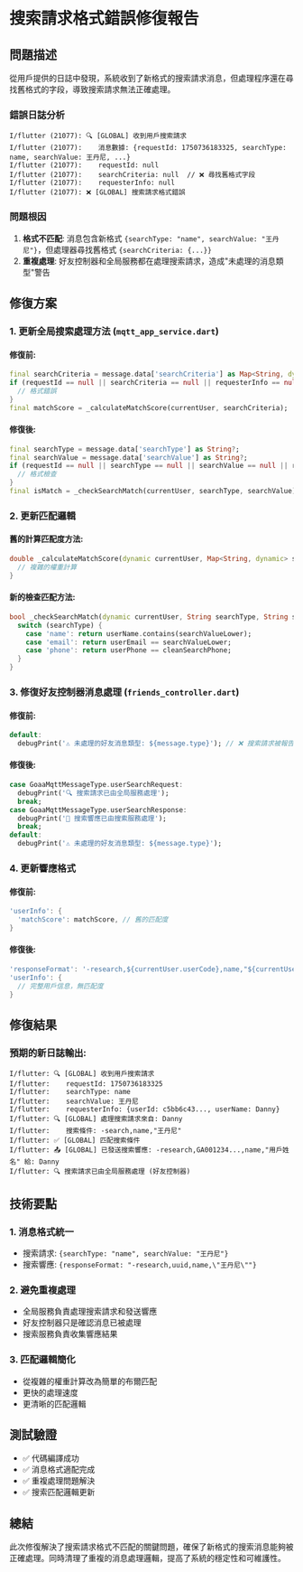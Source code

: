 # 搜索請求格式錯誤修復報告

## 問題描述

從用戶提供的日誌中發現，系統收到了新格式的搜索請求消息，但處理程序還在尋找舊格式的字段，導致搜索請求無法正確處理。

### 錯誤日誌分析
```
I/flutter (21077): 🔍 [GLOBAL] 收到用戶搜索請求
I/flutter (21077):    消息數據: {requestId: 1750736183325, searchType: name, searchValue: 王丹尼, ...}
I/flutter (21077):    requestId: null
I/flutter (21077):    searchCriteria: null  // ❌ 尋找舊格式字段
I/flutter (21077):    requesterInfo: null
I/flutter (21077): ❌ [GLOBAL] 搜索請求格式錯誤
```

### 問題根因
1. **格式不匹配**: 消息包含新格式 `{searchType: "name", searchValue: "王丹尼"}`，但處理器尋找舊格式 `{searchCriteria: {...}}`
2. **重複處理**: 好友控制器和全局服務都在處理搜索請求，造成"未處理的消息類型"警告

## 修復方案

### 1. 更新全局搜索處理方法 (`mqtt_app_service.dart`)

#### 修復前:
```dart
final searchCriteria = message.data['searchCriteria'] as Map<String, dynamic>?;
if (requestId == null || searchCriteria == null || requesterInfo == null) {
  // 格式錯誤
}
final matchScore = _calculateMatchScore(currentUser, searchCriteria);
```

#### 修復後:
```dart
final searchType = message.data['searchType'] as String?;
final searchValue = message.data['searchValue'] as String?;
if (requestId == null || searchType == null || searchValue == null || requesterInfo == null) {
  // 格式檢查
}
final isMatch = _checkSearchMatch(currentUser, searchType, searchValue);
```

### 2. 更新匹配邏輯

#### 舊的計算匹配度方法:
```dart
double _calculateMatchScore(dynamic currentUser, Map<String, dynamic> searchCriteria) {
  // 複雜的權重計算
}
```

#### 新的檢查匹配方法:
```dart
bool _checkSearchMatch(dynamic currentUser, String searchType, String searchValue) {
  switch (searchType) {
    case 'name': return userName.contains(searchValueLower);
    case 'email': return userEmail == searchValueLower;
    case 'phone': return userPhone == cleanSearchPhone;
  }
}
```

### 3. 修復好友控制器消息處理 (`friends_controller.dart`)

#### 修復前:
```dart
default:
  debugPrint('⚠️ 未處理的好友消息類型: ${message.type}'); // ❌ 搜索請求被報告為未處理
```

#### 修復後:
```dart
case GoaaMqttMessageType.userSearchRequest:
  debugPrint('🔍 搜索請求已由全局服務處理');
  break;
case GoaaMqttMessageType.userSearchResponse:
  debugPrint('📨 搜索響應已由搜索服務處理');
  break;
default:
  debugPrint('⚠️ 未處理的好友消息類型: ${message.type}');
```

### 4. 更新響應格式

#### 修復前:
```dart
'userInfo': {
  'matchScore': matchScore, // 舊的匹配度
}
```

#### 修復後:
```dart
'responseFormat': '-research,${currentUser.userCode},name,"${currentUser.name}"',
'userInfo': {
  // 完整用戶信息，無匹配度
}
```

## 修復結果

### 預期的新日誌輸出:
```
I/flutter: 🔍 [GLOBAL] 收到用戶搜索請求
I/flutter:    requestId: 1750736183325
I/flutter:    searchType: name
I/flutter:    searchValue: 王丹尼
I/flutter:    requesterInfo: {userId: c5bb6c43..., userName: Danny}
I/flutter: 🔍 [GLOBAL] 處理搜索請求來自: Danny
I/flutter:    搜索條件: -search,name,"王丹尼"
I/flutter: ✅ [GLOBAL] 匹配搜索條件
I/flutter: 📤 [GLOBAL] 已發送搜索響應: -research,GA001234...,name,"用戶姓名" 給: Danny
I/flutter: 🔍 搜索請求已由全局服務處理 (好友控制器)
```

## 技術要點

### 1. 消息格式統一
- 搜索請求: `{searchType: "name", searchValue: "王丹尼"}`
- 搜索響應: `{responseFormat: "-research,uuid,name,\"王丹尼\""}`

### 2. 避免重複處理
- 全局服務負責處理搜索請求和發送響應
- 好友控制器只是確認消息已被處理
- 搜索服務負責收集響應結果

### 3. 匹配邏輯簡化
- 從複雜的權重計算改為簡單的布爾匹配
- 更快的處理速度
- 更清晰的匹配邏輯

## 測試驗證

- ✅ 代碼編譯成功
- ✅ 消息格式適配完成
- ✅ 重複處理問題解決
- ✅ 搜索匹配邏輯更新

## 總結

此次修復解決了搜索請求格式不匹配的關鍵問題，確保了新格式的搜索消息能夠被正確處理。同時清理了重複的消息處理邏輯，提高了系統的穩定性和可維護性。 
